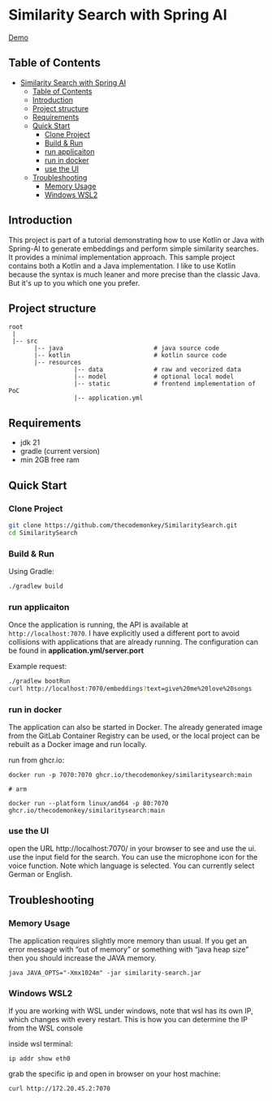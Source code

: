 # Similarity Search with Spring AI

<a href="https://simsearch.thecodemonkey.de" target="_blank">Demo</a>


## Table of Contents
<!-- TOC -->
* [Similarity Search with Spring AI](#similarity-search-with-spring-ai)
  * [Table of Contents](#table-of-contents)
  * [Introduction](#introduction)
  * [Project structure](#project-structure)
  * [Requirements](#requirements)
  * [Quick Start](#quick-start)
    * [Clone Project](#clone-project)
    * [Build & Run](#build--run)
    * [run applicaiton](#run-applicaiton)
    * [run in docker](#run-in-docker)
    * [use the UI](#use-the-ui)
  * [Troubleshooting](#troubleshooting)
    * [Memory Usage](#memory-usage)
    * [Windows WSL2](#windows-wsl2)
<!-- TOC -->


## Introduction
This project is part of a tutorial demonstrating how to use Kotlin or Java with Spring-AI to generate embeddings and perform simple similarity searches.
It provides a minimal implementation approach. This sample project contains both a Kotlin and a Java implementation. I like to use Kotlin because the syntax is much leaner and more precise than the classic Java. But it's up to you which one you prefer.

## Project structure

    root
     |
     |-- src
           |-- java                         # java source code
           |-- kotlin                       # kotlin source code                   
           |-- resources           
                      |-- data              # raw and vecorized data
                      |-- model             # optional local model
                      |-- static            # frontend implementation of PoC
                      |-- application.yml   



## Requirements

- jdk 21
- gradle (current version)
- min 2GB free ram


## Quick Start

### Clone Project
```sh
git clone https://github.com/thecodemonkey/SimilaritySearch.git
cd SimilaritySearch
```

### Build & Run
Using Gradle:
```sh
./gradlew build
```

### run applicaiton
Once the application is running, the API is available at `http://localhost:7070`. I have explicitly used a different port to avoid collisions with applications that are already running. The configuration can be found in **application.yml/server.port**

Example request:
```sh
./gradlew bootRun
curl http://localhost:7070/embeddings?text=give%20me%20love%20songs
```

### run in docker
The application can also be started in Docker. The already generated image from the GitLab Container Registry can be used, or the local project can be rebuilt as a Docker image and run locally.

run from ghcr.io:

    docker run -p 7070:7070 ghcr.io/thecodemonkey/similaritysearch:main
    
    # arm

    docker run --platform linux/amd64 -p 80:7070 ghcr.io/thecodemonkey/similaritysearch:main


### use the UI

open the URL http://localhost:7070/ in your browser to see and use the ui.
use the input field for the search. You can use the microphone icon for the voice function. 
Note which language is selected. You can currently select German or English.



## Troubleshooting

### Memory Usage
The application requires slightly more memory than usual. If you get an error message with “out of memory” or something with “java heap size” then you should increase the JAVA memory.

    java JAVA_OPTS="-Xmx1024m" -jar similarity-search.jar

### Windows WSL2

If you are working with WSL under windows, note that wsl has its own IP, which changes with every restart. This is how you can determine the IP from the WSL console

inside wsl terminal: 
    
    ip addr show eth0

grab the specific ip and open in browser on your host machine:
    
    curl http://172.20.45.2:7070
